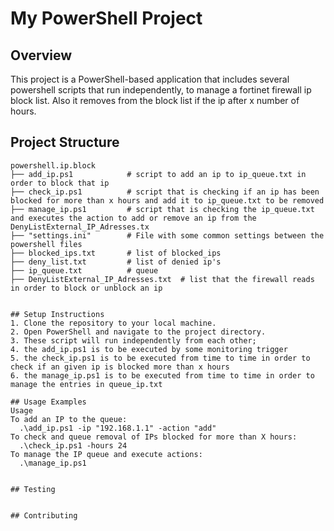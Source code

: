 # My PowerShell Project

## Overview
This project is a PowerShell-based application that includes several powershell scripts that run independently, to manage a fortinet firewall ip block list. Also it removes from the block list if the ip after x number of hours.

## Project Structure
```
powershell.ip.block
├── add_ip.ps1            # script to add an ip to ip_queue.txt in order to block that ip
├── check_ip.ps1          # script that is checking if an ip has been blocked for more than x hours and add it to ip_queue.txt to be removed
├── manage_ip.ps1         # script that is checking the ip_queue.txt and executes the action to add or remove an ip from the DenyListExternal_IP_Adresses.tx
├── "settings.ini"        # File with some common settings between the powershell files
├── blocked_ips.txt       # list of blocked_ips
├── deny_list.txt         # list of denied ip's
├── ip_queue.txt          # queue
├── DenyListExternal_IP_Adresses.txt  # list that the firewall reads in order to block or unblock an ip


## Setup Instructions
1. Clone the repository to your local machine.
2. Open PowerShell and navigate to the project directory.
3. These script will run independently from each other;
4. the add_ip.ps1 is to be executed by some monitoring trigger
5. the check_ip.ps1 is to be executed from time to time in order to check if an given ip is blocked more than x hours
6. the manage_ip.ps1 is to be executed from time to time in order to manage the entries in queue_ip.txt

## Usage Examples
Usage
To add an IP to the queue:
  .\add_ip.ps1 -ip "192.168.1.1" -action "add"
To check and queue removal of IPs blocked for more than X hours:
  .\check_ip.ps1 -hours 24
To manage the IP queue and execute actions:
  .\manage_ip.ps1


## Testing


## Contributing
